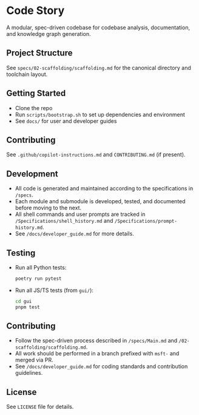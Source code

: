 # Code Story

A modular, spec-driven codebase for codebase analysis, documentation, and knowledge graph generation.

## Project Structure

See `specs/02-scaffolding/scaffolding.md` for the canonical directory and toolchain layout.

## Getting Started

- Clone the repo
- Run `scripts/bootstrap.sh` to set up dependencies and environment
- See `docs/` for user and developer guides

## Contributing

See `.github/copilot-instructions.md` and `CONTRIBUTING.md` (if present).

## Development

- All code is generated and maintained according to the specifications in `/specs`.
- Each module and submodule is developed, tested, and documented before moving to the next.
- All shell commands and user prompts are tracked in `/Specifications/shell_history.md` and `/Specifications/prompt-history.md`.
- See `/docs/developer_guide.md` for more details.

## Testing

- Run all Python tests:
  ```sh
  poetry run pytest
  ```
- Run all JS/TS tests (from `gui/`):
  ```sh
  cd gui
  pnpm test
  ```

## Contributing

- Follow the spec-driven process described in `/specs/Main.md` and `/02-scaffolding/scaffolding.md`.
- All work should be performed in a branch prefixed with `msft-` and merged via PR.
- See `/docs/developer_guide.md` for coding standards and contribution guidelines.

## License

See `LICENSE` file for details.
